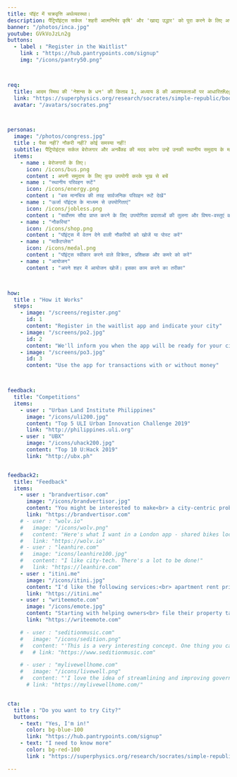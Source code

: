 ```yaml
---
title: पॉइंट में चक्रवृत्ति अर्थव्यवस्था।
description: पैंट्रिपॉइंट्स सर्कल 'शहरी आत्मनिर्भर कृषि' और 'खाद्य उद्धार' को पूरा करने के लिए असली चक्रवृत्ति अर्थव्यवस्था को लागू करता है
banner: "/photos/inca.jpg"
youtube: GVkVoJzLn2g
buttons:
  - label : "Register in the Waitlist"
    link : "https://hub.pantrypoints.com/signup"
    img: "/icons/pantry50.png"



req:
  title: आदम स्मिथ की 'नेशन्स के धन' की किताब 1, अध्याय 8 की आवश्यकताओं पर आधारितRepublic
  link: "https://superphysics.org/research/socrates/simple-republic/book-5/chapter-2"
  avatar: "/avatars/socrates.png"



personas:
  image: "/photos/congress.jpg"
  title : पैसा नहीं? नौकरी नहीं? कोई समस्या नहीं! 
  subtitle: पैंट्रिपोइंट्स सर्कल बेरोजगार और अनबैंक्ड की मदद करेगा उन्हें उनकी स्थानीय समुदाय के माध्यम से खाद्य प्राप्त करने के लिए
  items:
    - name : बेरोजगारों के लिए।
      icon: /icons/bus.png 
      content : अपनी समुदाय के लिए कुछ उपयोगी करके भूख से बचें
    - name : "स्थानीय परिवहन रूटें"
      icon: /icons/energy.png 
      content : "बस मानचित्र की तरह सार्वजनिक परिवहन रूटें देखें"
    - name : "ऊर्जा पॉइंट्स के माध्यम से उपयोगिताएं"
      icon: /icons/jobless.png
      content : "सर्वोत्तम सौदा प्राप्त करने के लिए उपयोगिता प्रदाताओं की तुलना और विषय-वस्तुएं करें"      
    - name : "नौकरियां"
      icon: /icons/shop.png
      content : "पॉइंट्स में वेतन देने वाली नौकरियों को खोजें या पोस्ट करें"
    - name : "मार्केटप्लेस"
      icon: /icons/medal.png
      content : "पॉइंट्स स्वीकार करने वाले विक्रेता, प्रशिक्षक और कमरे को करें"
    - name : "आयोजन"
      content : "अपने शहर में आयोजन खोजें। इसका काम करने का तरीका"



how:
  title : "How it Works"
  steps:
    - image: "/screens/register.png"
      id: 1
      content: "Register in the waitlist app and indicate your city"
    - image: "/screens/po2.jpg"
      id: 2
      content: "We'll inform you when the app will be ready for your city"
    - image: "/screens/po3.jpg"
      id: 3
      content: "Use the app for transactions with or without money"



feedback:
  title: "Competitions"
  items:
    - user : "Urban Land Institute Philippines"
      image: "/icons/uli200.jpg"
      content: "Top 5 ULI Urban Innovation Challenge 2019"
      link: "http://philippines.uli.org"
    - user : "UBX"
      image: "/icons/uhack200.jpg"
      content: "Top 10 U:Hack 2019" 
      link: "http://ubx.ph"


feedback2:
  title: "Feedback"
  items:
    - user : "brandvertisor.com"
      image: "/icons/brandvertisor.jpg"
      content: "You might be interested to make<br> a city-centric problems & solutions voting..<br> transparency in citizens votes per problem<br> can help a lot in lost time/money"
      link: "https://brandvertisor.com"
    # - user : "wolv.io"
    #   image: "/icons/wolv.png"
    #   content: "Here's what I want in a London app - shared bikes locator, quirky facts, history, council tax. " 
    #   link: "https://wolv.io"
    # - user : "leanhire.com"
    #   image: "icons/leanhire100.jpg"
    #   content: "I like city-tech. There's a lot to be done!" 
    #   link: "https://leanhire.com"
    - user : "itini.me"
      image: "/icons/itini.jpg"
      content: "I'd like the following services:<br> apartment rent pricing in different regions,<br> events where cool people gather,<br> local transportation, fresh food<br> and supermarkets!" 
      link: "https://itini.me"
    - user : "writeemote.com"
      image: "/icons/emote.jpg"
      content: "Starting with helping owners<br> file their property taxes more efficiently<br> would be HUGE. Helping people<br> find parking would be HUGE." 
      link: "https://writeemote.com"

    # - user : "seditionmusic.com"
    #   image: "/icons/sedition.png"
    #   content: "'This is a very interesting concept. One thing you cannot neglect is the legal system. For this to become internationally adopted, I believe you're going to have to propose a movement towards a universal law system (which I support)'"
    #   # link: "https://www.seditionmusic.com"

    # - user : "mylivewellhome.com"
    #   image: "/icons/livewell.png"
    #   content: "'I love the idea of streamlining and improving governmental processes.'" 
      # link: "https://mylivewellhome.com/"


cta:
  title : "Do you want to try City?"
  buttons:
    - text: "Yes, I'm in!"
      color: bg-blue-100
      link: "https://hub.pantrypoints.com/signup"
    - text: "I need to know more"
      color: bg-red-100    
      link : "https://superphysics.org/research/socrates/simple-republic/book-5/chapter-2"

---
```


